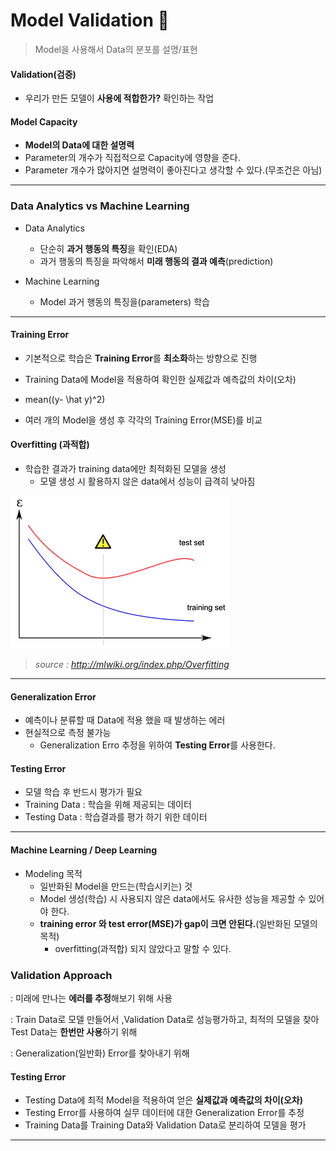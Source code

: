 # Model Validation :100:

> Model을 사용해서 Data의 분포를 설명/표현

#### Validation(검증)

* 우리가 만든 모델이 **사용에 적합한가?** 확인하는 작업



#### Model Capacity

* **Model의 Data에 대한 설명력**
* Parameter의 개수가 직접적으로 Capacity에 영향을 준다.
* Parameter 개수가 많아지면 설명력이 좋아진다고 생각할 수 있다.(무조건은 아님)

---

### Data Analytics vs Machine Learning

* Data Analytics
  * 단순히 **과거 행동의 특징**을 확인(EDA)
  * 과거 행동의 특징을 파악해서 **미래 행동의 결과 예측**(prediction)



* Machine Learning
  * Model 과거 행동의 특징을(parameters) 학습

---

#### Training Error

* 기본적으로 학습은 **Training Error**를 **최소화**하는 방향으로 진행

* Training Data에 Model을 적용하여 확인한 실제값과 예측값의 차이(오차)

* mean((y- \hat y)^2)
  

* 여러 개의 Model을 생성 후 각각의 Training Error(MSE)를 비교



#### Overfitting (과적합)

* 학습한 결과가 training data에만 최적화된 모델을 생성
  * 모델 생성 시 활용하지 않은 data에서 성능이 급격히 낮아짐

![](https://raw.githubusercontent.com/alexeygrigorev/wiki-figures/master/crs/ds/overfitting.png)

> *source : http://mlwiki.org/index.php/Overfitting*

---

#### Generalization Error

* 예측이나 분류할 때 Data에 적용 했을 때 발생하는 에러
* 현실적으로 측정 불가능
  * Generalization Erro 추정을 위하여 **Testing Error**를 사용한다.



#### Testing Error

* 모델 학습 후 반드시 평가가 필요
* Training Data : 학습을 위해 제공되는 데이터
* Testing Data : 학습결과를 평가 하기 위한 데이터

---

#### Machine Learning / Deep Learning

* Modeling 목적
  * 일반화된 Model을 만드는(학습시키는) 것
  * Model 생성(학습) 시 사용되지 않은 data에서도 유사한 성능을 제공할 수 있어야 한다.
  * **training error 와 test error(MSE)가 gap이 크면 안된다.**(일반화된 모델의 목적)
    * overfitting(과적합) 되지 않았다고 말할 수 있다.

### Validation Approach

: 미래에 만나는 **에러를 추정**해보기 위해 사용

: Train Data로 모델 만들어서 ,Validation Data로 성능평가하고, 최적의 모델을 찾아 Test Data는 **한번만 사용**하기 위해

: Generalization(일반화) Error를 찾아내기 위해



#### Testing Error

* Testing Data에 최적 Model을 적용하여 얻은 **실제값과 예측값의 차이(오차)**
* Testing Error를 사용하여 실무 데이터에 대한 Generalization Error를 추정
* Training Data를 Training Data와 Validation Data로 분리하여 모델을 평가

---

